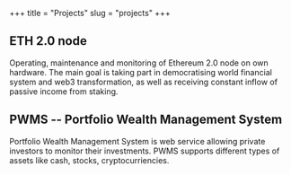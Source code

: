+++
title = "Projects"
slug = "projects"
+++

## ETH 2.0 node

Operating, maintenance and monitoring of Ethereum 2.0 node on own hardware.
The main goal is taking part in democratising world financial system and web3 transformation, as well as
receiving constant inflow of passive income from staking.

## PWMS -- Portfolio Wealth Management System

Portfolio Wealth Management System is web service allowing private investors to monitor their investments.
PWMS supports different types of assets like cash, stocks, cryptocurriencies. 
